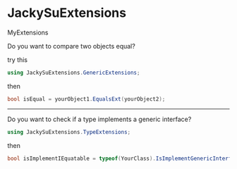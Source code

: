 # JackySuExtensions
MyExtensions

Do you want to compare two objects equal?

try this

```csharp
using JackySuExtensions.GenericExtensions;
```

then
```csharp
bool isEqual = yourObject1.EqualsExt(yourObject2);
```
---
Do you want to check if a type implements a generic interface?

```csharp
using JackySuExtensions.TypeExtensions;
```

then
```csharp
bool isImplementIEquatable = typeof(YourClass).IsImplementGenericInterface(typeof(IEquatable<>));
```